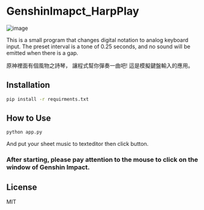 # GenshinImapct_HarpPlay

![image](https://i.imgur.com/XWakBRy.png)

This is a small program that changes digital notation to analog keyboard input.
The preset interval is a tone of 0.25 seconds, and no sound will be emitted when there is a gap.

原神裡面有個風物之詩琴，
讓程式幫你彈奏一曲吧!
這是模擬鍵盤輸入的應用。


## Installation

```sh
pip install -r requirments.txt
```
## How to Use
```sh
python app.py
```
And put your sheet music to texteditor then click button.

### After starting, please pay attention to the mouse to click on the window of Genshin Impact.

## License

MIT
